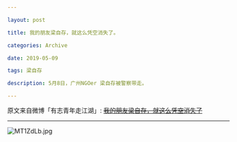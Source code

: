 ```yaml
---

layout: post

title: 我的朋友梁自存，就这么凭空消失了。

categories: Archive

date: 2019-05-09

tags: 梁自存

description: 5月8日，广州NGOer 梁自存被警察带走。

---
```


原文来自微博「有志青年走江湖」: ~~[我的朋友梁自存，就这么凭空消失了](https://m.weibo.cn/detail/4370167993942019)~~

---

![MT1ZdLb.jpg](https://i.loli.net/2019/05/10/5cd4d53de3e5f.jpg)
